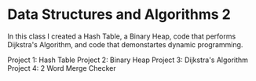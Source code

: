 # Data Structures and Algorithms 2
In this class I created a Hash Table, a Binary Heap, code that performs Dijkstra's Algorithm, and code that demonstartes dynamic programming.

Project 1: Hash Table
Project 2: Binary Heap
Project 3: Dijkstra's Algorithm
Project 4: 2 Word Merge Checker
